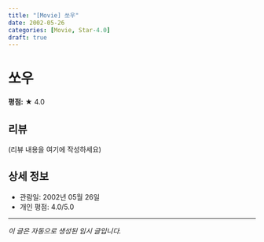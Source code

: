 ```yaml
---
title: "[Movie] 쏘우"
date: 2002-05-26
categories: [Movie, Star-4.0]
draft: true
---
```


# 쏘우

**평점:** ★ 4.0

## 리뷰

(리뷰 내용을 여기에 작성하세요)

## 상세 정보

- 관람일: 2002년 05월 26일
- 개인 평점: 4.0/5.0

---

*이 글은 자동으로 생성된 임시 글입니다.*
